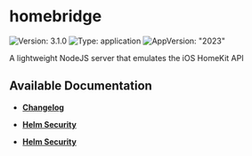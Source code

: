 # homebridge

![Version: 3.1.0](https://img.shields.io/badge/Version-3.1.0-informational?style=flat-square) ![Type: application](https://img.shields.io/badge/Type-application-informational?style=flat-square) ![AppVersion: "2023"](https://img.shields.io/badge/AppVersion-"2023"-informational?style=flat-square)

A lightweight NodeJS server that emulates the iOS HomeKit API

## Available Documentation

- [**Changelog**](CHANGELOG)

- [**Helm Security**](container-security)

- [**Helm Security**](helm-security)


